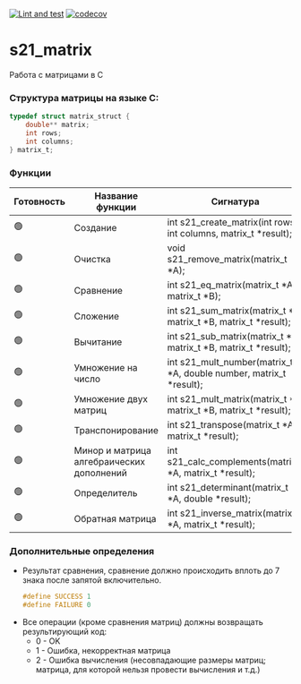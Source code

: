 [![Lint and test](https://github.com/nkiryanov/s21_matrix/actions/workflows/ci.yaml/badge.svg)](https://github.com/nkiryanov/s21_matrix/actions/workflows/ci.yaml) [![codecov](https://codecov.io/gh/nkiryanov/s21_matrix/branch/main/graph/badge.svg?token=V5LV3KVG84)](https://codecov.io/gh/nkiryanov/s21_matrix)

# s21_matrix

Работа с матрицами в C

### Структура матрицы на языке C:

```c
typedef struct matrix_struct {
    double** matrix;
    int rows;
    int columns;
} matrix_t;
```

### Функции
| Готовность | Название функции | Сигнатура |
| - | ------ |------------------------------------------------------------------------------------|
| 🟢 | Создание | int s21_create_matrix(int rows, int columns, matrix_t *result); |
| 🟢 | Очистка | void s21_remove_matrix(matrix_t *A); |
| 🟢 | Сравнение | int s21_eq_matrix(matrix_t *A, matrix_t *B); |
| 🟢 | Сложение | int s21_sum_matrix(matrix_t *A, matrix_t *B, matrix_t *result); |
| 🟢 | Вычитание | int s21_sub_matrix(matrix_t *A, matrix_t *B, matrix_t *result); |
| 🟢 | Умножение на число | int s21_mult_number(matrix_t *A, double number, matrix_t *result); |
| 🟢 | Умножение двух матриц | int s21_mult_matrix(matrix_t *A, matrix_t *B, matrix_t *result); |
| 🟢 | Транспонирование | int s21_transpose(matrix_t *A, matrix_t *result); |
| 🟢 | Минор и матрица алгебраических дополнений | int s21_calc_complements(matrix_t *A, matrix_t *result); |
| 🟢 | Определитель | int s21_determinant(matrix_t *A, double *result); |
| 🟢 | Обратная матрица | int s21_inverse_matrix(matrix_t *A, matrix_t *result); |


### Дополнительные определения
- Результат сравнения, сравнение должно происходить вплоть до 7 знака после запятой включительно.
    ```c
    #define SUCCESS 1
    #define FAILURE 0
    ```
- Все операции (кроме сравнения матриц) должны возвращать результирующий код:  
    - 0 - OK
    - 1 - Ошибка, некорректная матрица
    - 2 - Ошибка вычисления (несовпадающие размеры матриц; матрица, для которой нельзя провести вычисления и т.д.)
